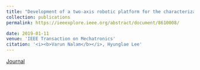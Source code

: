 ```yaml
---
title: "Development of a two-axis robotic platform for the characterization of two-dimensional ankle mechanics"
collection: publications
permalink: https://ieeexplore.ieee.org/abstract/document/8610008/

date: 2019-01-11
venue: 'IEEE Transaction on Mechatronics'
citation: '<i><b>Varun Nalam</b></i>, Hyunglae Lee'
---
```


[Journal](https://ieeexplore.ieee.org/abstract/document/8610008)

